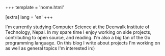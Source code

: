 +++
template = 'home.html'

[extra]
lang = 'en'
+++

I'm currently studying Computer Science at the Deerwalk Institute of Technology, Nepal. In my spare time I enjoy working on side projects, contributing to open source, and reading. I'm also a big fan of the Go programming language. On this blog I write about projects I'm working on as well as general topics I'm interested in:)